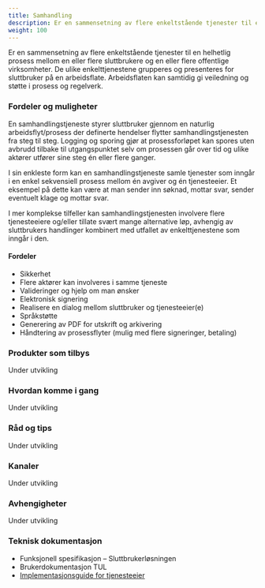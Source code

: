 ```yaml
---
title: Samhandling
description: Er en sammensetning av flere enkeltstående tjenester til en helhetlig prosess mellom en eller flere sluttbrukere og en eller flere offentlige virksomheter.
weight: 100
---
```


Er en sammensetning av flere enkeltstående tjenester til en helhetlig prosess mellom en eller flere sluttbrukere og en eller flere offentlige virksomheter.
De ulike enkelttjenestene grupperes og presenteres for sluttbruker på en arbeidsflate.
Arbeidsflaten kan samtidig gi veiledning og støtte i prosess og regelverk. 


### Fordeler og muligheter
En samhandlingstjeneste styrer sluttbruker gjennom en naturlig arbeidsflyt/prosess der definerte hendelser flytter samhandlingstjenesten fra steg til steg.
Logging og sporing gjør at prosessforløpet kan spores uten avbrudd tilbake til utgangspunktet
selv om prosessen går over tid og ulike aktører utfører sine steg én eller flere ganger.

I sin enkleste form kan en samhandlingstjeneste samle tjenester som inngår i en enkel sekvensiell prosess mellom én avgiver og én tjenesteeier.
Et eksempel på dette kan være at man sender inn søknad, mottar svar, sender eventuelt klage og mottar svar. 

I mer komplekse tilfeller kan samhandlingstjenesten involvere flere tjenesteeiere og/eller tillate svært mange alternative løp,
avhengig av sluttbrukers handlinger kombinert med utfallet av enkelttjenestene som inngår i den.

#### Fordeler
 - Sikkerhet
 - Flere aktører kan involveres i samme tjeneste
 - Valideringer og hjelp om man ønsker
 - Elektronisk signering
 - Realisere en dialog mellom sluttbruker og tjenesteeier(e)
 - Språkstøtte
 - Generering av PDF for utskrift og arkivering
 - Håndtering av prosessflyter (mulig med flere signeringer, betaling)


### Produkter som tilbys
Under utvikling

### Hvordan komme i gang
Under utvikling

### Råd og tips
Under utvikling

### Kanaler
Under utvikling

### Avhengigheter
Under utvikling

### Teknisk dokumentasjon
 - Funksjonell spesifikasjon – Sluttbrukerløsningen
 - Brukerdokumentasjon TUL
 - [Implementasjonsguide for tjenesteeier](/docs/guides/tjenesteeier/implementasjonsguide/)